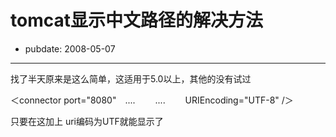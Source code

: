 # tomcat显示中文路径的解决方法

- pubdate: 2008-05-07

--------------------------


找了半天原来是这么简单，这适用于5.0以上，其他的没有试过

＜connector port="8080"　....
　　....　　 URIEncoding="UTF-8" /＞

只要在这加上 uri编码为UTF就能显示了
